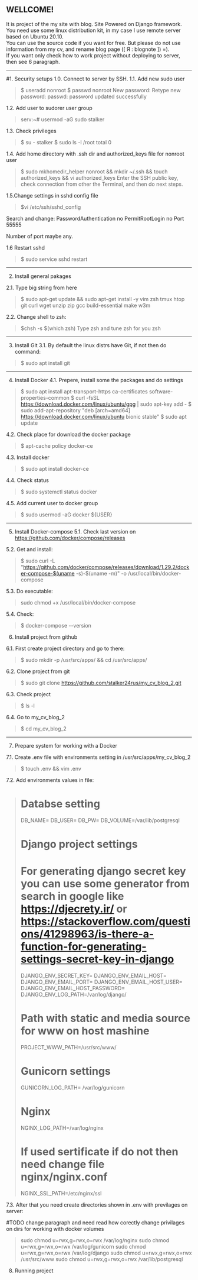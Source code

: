 WELLCOME!
---

It is project of the my site with blog. Site Powered on Django framework. 
You need use some linux distribution kit, in my case I use remote server based on Ubuntu 20.10.  
You can use the source code if you want for free. 
But please do not use information from my cv, and rename blog page ([ Я : blognote ]) =).  
If you want only check how to work project without deploying to server, then see 6 paragraph.  

------------

#1. Security setups
1.0. Connect to server by SSH.
1.1. Add new sudo user
> $ useradd nonroot
> $ passwd nonroot
> New password: 
> Retype new password: 
> passwd: password updated successfully

1.2. Add user to sudorer user group
> serv:~# usermod -aG sudo stalker

1.3. Check privileges
> $ su - stalker
> $ sudo ls -l /root
> total 0

1.4. Add home directory with .ssh dir and authorized_keys file for nonroot user
> $ sudo mkhomedir_helper nonroot && mkdir ~/.ssh && touch authorized_keys && vi authorized_keys
Enter the SSH public key, check connection from other the Terminal, and then do next steps.

1.5.Change settings in sshd config file
> $vi /etc/ssh/sshd_config

Search and change:
PasswordAuthentication no
PermitRootLogin no
Port 55555

Number of port maybe any.

1.6 Restart sshd
> $ sudo service sshd restart

------------

2. Install general pakages

2.1. Type big string from here
> $ sudo apt-get update && sudo apt-get install -y vim zsh tmux htop git curl wget unzip zip gcc build-essential make w3m

2.2. Change shell to zsh:
> $chsh -s $(which zsh)
Type zsh and tune zsh for you
> zsh

------------

3. Install Git
3.1. By default the linux distrs have Git, if not then do command:
> $ sudo apt install git

------------ 
4. Install Docker
4.1. Prepere, install some the packages and do settings
> $ sudo apt install apt-transport-https ca-certificates software-properties-common
> $ curl -fsSL https://download.docker.com/linux/ubuntu/gpg | sudo apt-key add -
> $ sudo add-apt-repository "deb [arch=amd64] https://download.docker.com/linux/ubuntu bionic stable"
> $ sudo apt update

4.2. Check place for download the docker package
> $ apt-cache policy docker-ce

4.3. Install docker
> $ sudo apt install docker-ce

4.4. Check status
> $ sudo systemctl status docker

4.5. Add current user to docker group
> $ sudo usermod -aG docker ${USER}

------------

5. Install Docker-compose
5.1. Check last version on https://github.com/docker/compose/releases

5.2. Get and install:
> $ sudo curl -L "https://github.com/docker/compose/releases/download/1.29.2/docker-compose-$(uname -s)-$(uname -m)" -o /usr/local/bin/docker-compose

5.3. Do executable:
> sudo chmod +x /usr/local/bin/docker-compose

5.4. Check:
> $ docker-compose --version


6. Install project from github

6.1. First create project directory and go to there:
> $ sudo mkdir -p /usr/src/apps/ && cd /usr/src/apps/

6.2. Clone project from git
> $ sudo git clone https://github.com/stalker24rus/my_cv_blog_2.git

6.3. Check project
> $ ls -l

6.4. Go to my_cv_blog_2
> $ cd my_cv_blog_2

------------

7. Prepare system for working with a Docker

7.1. Create .env file with environments setting in /usr/src/apps/my_cv_blog_2 
> $ touch .env && vim .env

7.2. Add environments values in file:

> # Databse setting
> DB_NAME=
> DB_USER=
> DB_PW=
> DB_VOLUME=/var/lib/postgresql
>
> # Django project settings
> # For generating django secret key you can use some generator from search in google like https://djecrety.ir/ or https://stackoverflow.com/questions/41298963/is-there-a-function-for-generating-settings-secret-key-in-django
> DJANGO_ENV_SECRET_KEY=
> DJANGO_ENV_EMAIL_HOST=
> DJANGO_ENV_EMAIL_PORT=
> DJANGO_ENV_EMAIL_HOST_USER=
> DJANGO_ENV_EMAIL_HOST_PASSWORD=
> DJANGO_ENV_LOG_PATH=/var/log/django/
>
> # Path with static and media source for www on host mashine
> PROJECT_WWW_PATH=/usr/src/www/
> 
> # Gunicorn settings
> GUNICORN_LOG_PATH= /var/log/gunicorn
>
> # Nginx
> NGINX_LOG_PATH=/var/log/nginx
> # If used sertificate if do not then need change file nginx/nginx.conf
> NGINX_SSL_PATH=/etc/nginx/ssl

7.3. After that you need create directories shown in .env with previlages on server:

#TODO change paragraph and need read how corectly change privilages on dirs for working with docker volumes

> sudo chmod u=rwx,g=rwx,o=rwx /var/log/nginx
> sudo chmod u=rwx,g=rwx,o=rwx /var/log/gunicorn
> sudo chmod u=rwx,g=rwx,o=rwx /var/log/django
> sudo chmod u=rwx,g=rwx,o=rwx /usr/src/www
> sudo chmod u=rwx,g=rwx,o=rwx /var/lib/postgresql

8. Running project

